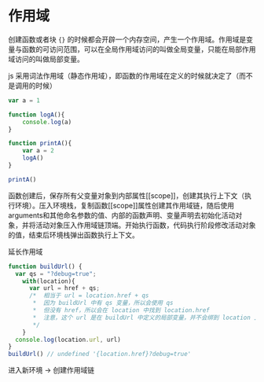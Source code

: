 # 作用域

创建函数或者块 `{}` 的时候都会开辟一个内存空间，产生一个作用域。作用域是变量与函数的可访问范围，可以在全局作用域访问的叫做全局变量，只能在局部作用域访问的叫做局部变量。

js 采用词法作用域（静态作用域），即函数的作用域在定义的时候就决定了（而不是调用的时候）

```JavaScript
var a = 1

function logA(){
	console.log(a)
}

function printA(){
	var a = 2
	logA()
}

printA()
```
函数创建后，保存所有⽗变量对象到内部属性[[scope]]，创建其执⾏上下⽂（执⾏环境）。压⼊环境栈，复制函数[[scope]]属性创建其作⽤域链，随后使⽤arguments和其他命名参数的值、内部的函数声明、变量声明去初始化活动对象，并将活动对象压⼊作⽤域链顶端。开始执⾏函数，代码执⾏阶段修改活动对象的值，结束后环境栈弹出函数执⾏上下⽂。

延长作用域
```JavaScript
function buildUrl() {
  var qs = "?debug=true";
    with(location){
      var url = href + qs;
      /*  相当于 url = location.href + qs
       *  因为 buildUrl 中有 qs 变量，所以会使用 qs
       *  但没有 href，所以会在 location 中找到 location.href
       *  注意，这个 url 是在 buildUrl 中定义的局部变量，并不会绑到 location 上
       */
    }
  console.log(location.url, url)
}
buildUrl() // undefined '{location.href}?debug=true'
```
进入新环境 -> 创建作用域链
